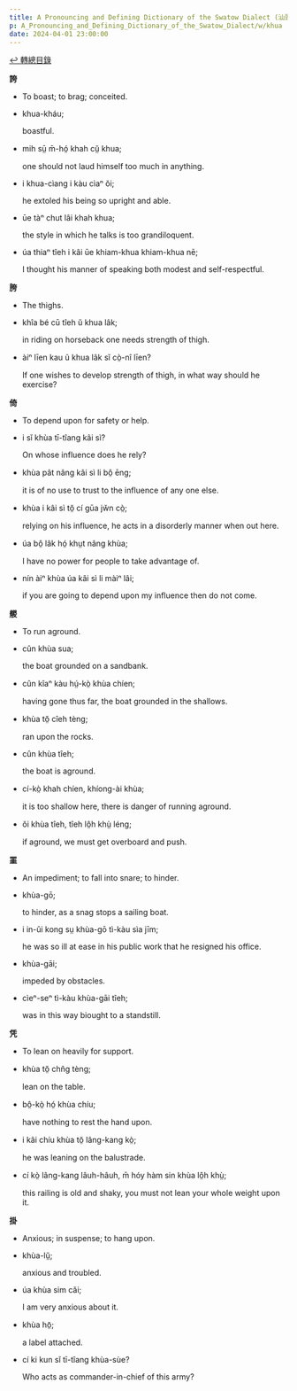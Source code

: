 ```yaml
---
title: A Pronouncing and Defining Dictionary of the Swatow Dialect (汕頭方言音義字典) / khua
p: A_Pronouncing_and_Defining_Dictionary_of_the_Swatow_Dialect/w/khua
date: 2024-04-01 23:00:00
---
```


[↩️ 轉總目錄](/A_Pronouncing_and_Defining_Dictionary_of_the_Swatow_Dialect)


**誇**
- To boast; to brag; conceited.

- khua-kháu;

  boastful.

- mih sṳ̄ m̄-hó̤ khah cṳ̆ khua;

  one should not laud himself too much in anything.

- i khua-cìang i kàu cìaⁿ ŏi;

  he extoled his being so upright and able.

- ūe tàⁿ chut lâi khah khua;

  the style in which he talks is too grandiloquent.

- úa thiaⁿ tîeh i kâi ūe khiam-khua khiam-khua nē;

  I thought his manner of speaking both modest and self-respectful. 

**胯**
- The thighs.

- khîa bé cū tîeh ŭ khua lâk;

  in riding on horseback one needs strength of thigh.

- àiⁿ līen kau ũ khua lâk sĭ cò̤-nî līen?

  If one wishes to develop strength of thigh, in what way should he exercise?

**倚**
- To depend upon for safety or help.

- i sĭ khùa tī-tîang kâi sì?

  On whose influence does he rely?

- khùa pât nâng kâi sì li bô̤ ēng;

  it is of no use to trust to the influence of any one else.

- khùa i kâi sì tŏ̤ cí gūa jw̆n cò̤;

  relying on his influence, he acts in a disorderly manner when out here.

- úa bô̤ lâk hó̤ khṳt nâng khùa;

  I have no power for people to take advantage of.

- nín àiⁿ khùa úa kâi sì li màiⁿ lâi;

  if you are going to depend upon my influence then do not come.

**艐**
- To run aground.

- cûn khùa sua;

  the boat grounded on a sandbank.

- cûn kîaⁿ kàu hṳ́-kò̤ khùa chíen;

  having gone thus far, the boat grounded in the shallows.

- khùa tŏ̤ cîeh tèng;

  ran upon the rocks.

- cûn khùa tîeh;

  the boat is aground.

- cí-kò̤ khah chíen, khíong-ài khùa;

  it is too shallow here, there is danger of running aground.

- ŏi khùa tîeh, tîeh lô̤h khṳ̀ léng;

  if aground, we must get overboard and push.

**罣**
- An impediment; to fall into snare; to hinder.

- khùa-gō;

  to hinder, as a snag stops a sailing boat.

- i in-ûi kong sṳ khùa-gō tì-kàu sìa jīm;

  he was so ill at ease in his public work that he resigned his office.

- khùa-gāi;

  impeded by obstacles.

- cìeⁿ-seⁿ tì-kàu khùa-gāi tîeh;

  was in this way biought to a standstill.

**凭**
- To lean on heavily for support.

- khùa tŏ̤ chn̂g tèng;

  lean on the table.

- bô̤-kò̤ hó̤ khùa chíu;

  have nothing to rest the hand upon.

- i kâi chíu khùa tŏ̤ lâng-kang kò̤;

  he was leaning on the balustrade.

- cí kò̤ lâng-kang lâuh-hâuh, m̄ hóy hàm sin khùa lô̤h khṳ̀;

  this railing is old and shaky, you must not lean your whole weight upon it.

**掛**
- Anxious; in suspense; to hang upon.

- khùa-lṳ̆;

  anxious and troubled.

- úa khùa sim căi;

  I am very anxious about it.

- khùa hō̤;

  a label attached.

- cí ki kun sĭ tī-tîang khùa-sùe?

  Who acts as commander-in-chief of this army?